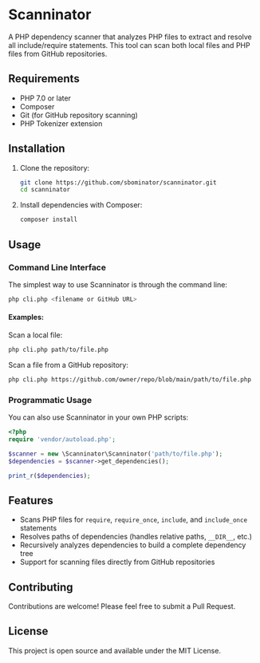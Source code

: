 # Scanninator

A PHP dependency scanner that analyzes PHP files to extract and resolve all include/require statements. This tool can scan both local files and PHP files from GitHub repositories.

## Requirements

- PHP 7.0 or later
- Composer
- Git (for GitHub repository scanning)
- PHP Tokenizer extension

## Installation

1. Clone the repository:
   ```bash
   git clone https://github.com/sbominator/scanninator.git
   cd scanninator
   ```

2. Install dependencies with Composer:
   ```bash
   composer install
   ```

## Usage

### Command Line Interface

The simplest way to use Scanninator is through the command line:

```bash
php cli.php <filename or GitHub URL>
```

#### Examples:

Scan a local file:
```bash
php cli.php path/to/file.php
```

Scan a file from a GitHub repository:
```bash
php cli.php https://github.com/owner/repo/blob/main/path/to/file.php
```

### Programmatic Usage

You can also use Scanninator in your own PHP scripts:

```php
<?php
require 'vendor/autoload.php';

$scanner = new \Scanninator\Scanninator('path/to/file.php');
$dependencies = $scanner->get_dependencies();

print_r($dependencies);
```

## Features

- Scans PHP files for `require`, `require_once`, `include`, and `include_once` statements
- Resolves paths of dependencies (handles relative paths, `__DIR__`, etc.)
- Recursively analyzes dependencies to build a complete dependency tree
- Support for scanning files directly from GitHub repositories

## Contributing

Contributions are welcome! Please feel free to submit a Pull Request.

## License

This project is open source and available under the MIT License.